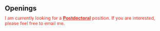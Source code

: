 <h2 style="margin: 60px 0px 10px;">Openings</h2>

<span style="color: #ea3323;">
I am currently looking for a <strong style="color: inherit; text-decoration: underline;">Postdoctoral</strong> position. If you are interested, please feel free to email me.
</span>